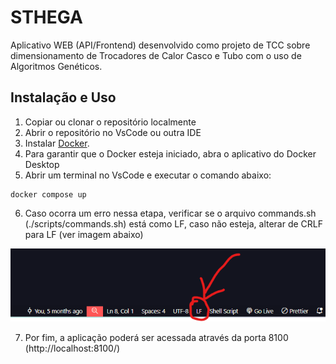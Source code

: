 # STHEGA

Aplicativo WEB (API/Frontend) desenvolvido como projeto de TCC sobre dimensionamento de Trocadores de Calor Casco e Tubo com o uso de Algoritmos Genéticos.

## Instalação e Uso

1. Copiar ou clonar o repositório localmente
2. Abrir o repositório no VsCode ou outra IDE
3. Instalar [Docker](https://www.docker.com/products/docker-desktop/).
4. Para garantir que o Docker esteja iniciado, abra o aplicativo do Docker Desktop
5. Abrir um terminal no VsCode e executar o comando abaixo:

```
docker compose up
```

6. Caso ocorra um erro nessa etapa, verificar se o arquivo commands.sh (./scripts/commands.sh) está como LF, caso não esteja, alterar de CRLF para LF (ver imagem abaixo)

![Alt ou título da imagem](data/web/media/lf_to_crlf.png)

7. Por fim, a aplicação poderá ser acessada através da porta 8100 (http://localhost:8100/)
